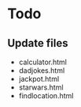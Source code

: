 # Todo 

## Update files

- calculator.html
- dadjokes.html
- jackpot.html
- starwars.html
- findlocation.html